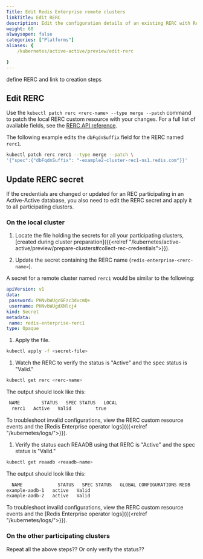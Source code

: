 ```yaml
---
Title: Edit Redis Enterprise remote clusters
linkTitle: Edit RERC
description: Edit the configuration details of an existing RERC with Redis Enterprise for Kubernetes.
weight: 60
alwaysopen: false
categories: ["Platforms"]
aliases: {
    /kubernetes/active-active/preview/edit-rerc

}
---
```


define RERC and link to creation steps

## Edit RERC

Use the `kubectl patch rerc <rerc-name> --type merge --patch` command to patch the local RERC custom resource with your changes. For a full list of available fields, see the [RERC API reference](https://github.com/RedisLabs/redis-enterprise-k8s-docs/blob/master/redis_enterprise_remote_cluster_api.md).

The following example edits the `dbFqdnSuffix` field for the RERC named `rerc1`.

```sh
kubectl patch rerc rerc1 --type merge --patch \
'{"spec":{"dbFqdnSuffix": "-example2-cluster-rec1-ns1.redis.com"}}'
```

## Update RERC secret

If the credentials are changed or updated for an REC participating in an Active-Active database, you also need to edit the RERC secret and apply it to all participating clusters. 

### On the local cluster 

1. Locate the file holding the secrets for all your participating clusters, [created during cluster preparation]({{<relref "/kubernetes/active-active/preview/prepare-clusters#collect-rec-credentials">}}).

1. Update the secret containing the RERC name (`redis-enterprise-<rerc-name>`).

  A secret for a remote cluster named `rerc1` would be similar to the following: 

   ```yaml
  apiVersion: v1
  data:
    password: PHNvbWUgcGFzc3dvcmQ+
    username: PHNvbWUgdXNlcj4
  kind: Secret
  metadata:
    name: redis-enterprise-rerc1
  type: Opaque
```

1. Apply the file.

  ```sh
  kubectl apply -f <secret-file>
  ```

1. Watch the RERC to verify the status is "Active" and the spec status is "Valid."

  ```sh
  kubectl get rerc <rerc-name>
  ```

  The output should look like this:

  ```sh
   NAME        STATUS   SPEC STATUS   LOCAL
    rerc1   Active   Valid         true
  ```

  To troubleshoot invalid configurations, view the RERC custom resource events and the [Redis Enterprise operator logs]({{<relref "/kubernetes/logs/">}}).

1. Verify the status each REAADB using that RERC is "Active" and the spec status is "Valid."

  ```sh 
  kubectl get reaadb <reaadb-name>
  ```

  The output should look like this:

  ```sh
    NAME             STATUS   SPEC STATUS   GLOBAL CONFIGURATIONS REDB   LINKED REDBS
  example-aadb-1   active   Valid                                      
  example-aadb-2   active   Valid                                      
  ```
  To troubleshoot invalid configurations, view the RERC custom resource events and the [Redis Enterprise operator logs]({{<relref "/kubernetes/logs/">}}).

### On the other participating clusters

Repeat all the above steps?? Or only verify the status??